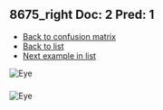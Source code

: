 ## 8675_right Doc: 2 Pred: 1
- [Back to confusion matrix](https://github.com/juliandewit/kaggle_retinopathy/blob/master/matrix.md)
- [Back to list](https://github.com/juliandewit/kaggle_retinopathy/blob/master/lists/21/list.md)
- [Next example in list](https://github.com/juliandewit/kaggle_retinopathy/blob/master/lists/21/87/8716_right.md)

![Eye](https://retinopaty.blob.core.windows.net/size1024/8675_right_2.jpeg)

### 

![Eye]()
